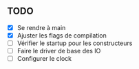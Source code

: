 ## TODO

- [x] Se rendre à main
- [x] Ajuster les flags de compilation
- [ ] Vérifier le startup pour les constructeurs
- [ ] Faire le driver de base des IO
- [ ] Configurer le clock
